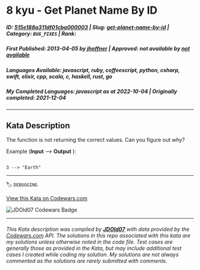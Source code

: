 # 8 kyu - Get Planet Name By ID

##### **ID**: [515e188a311df01cba000003](https://www.codewars.com/kata/515e188a311df01cba000003) | **Slug**: [get-planet-name-by-id](https://www.codewars.com/kata/515e188a311df01cba000003) | **Category**: `BUG_FIXES` | **Rank**: <span style="color:white">8 kyu</span>

##### **First Published**: 2013-04-05 ***by*** [jhoffner](https://www.codewars.com/users/jhoffner) | **Approved**: *not available* ***by*** [*not available*](*https://www.codewars.com*)

##### **Languages Available**: javascript, ruby, coffeescript, python, csharp, swift, elixir, cpp, scala, c, haskell, rust, go

##### **My Completed Languages**: javascript ***as at*** 2022-10-04 | **Originally completed**: 2021-12-04

---

## Kata Description


The function is not returning the correct values. Can you figure out why?



Example (**Input** --> **Output** ):

```

3 --> "Earth"

```

---


🏷 `DEBUGGING`


[View this Kata on Codewars.com](https://www.codewars.com/kata/515e188a311df01cba000003)

![](https://www.codewars.com/users/jdold07/badges/large "JDOld07 Codewars Badge")

---

###### *This Kata description was compiled by [**JDOld07**](https://tpstech.dev) with data provided by the [Codewars.com](https://www.codewars.com) API.  The solutions in this repo associated with this kata are my solutions unless otherwise noted in the code file.  Test cases are generally those as provided in the Kata, but may include additional test cases I created while coding my solution.  My solutions are not always commented as the solutions are rarely submitted with comments.*
